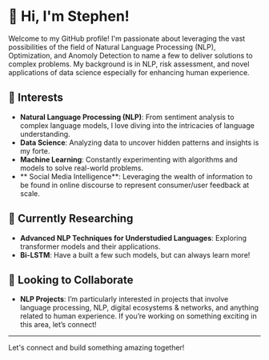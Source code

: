 # 👋 Hi, I'm Stephen!

Welcome to my GitHub profile! I'm passionate about leveraging the vast possibilities of the field of Natural Language Processing (NLP), Optimization, and Anomoly Detection to name a few to deliver solutions to complex problems. My background is in NLP, risk assessment, and novel applications of data science especially for enhancing human experience.

## 👀 Interests
- **Natural Language Processing (NLP)**: From sentiment analysis to complex language models, I love diving into the intricacies of language understanding.
- **Data Science**: Analyzing data to uncover hidden patterns and insights is my forte.
- **Machine Learning**: Constantly experimenting with algorithms and models to solve real-world problems.
- ** Social Media Intelligence**: Leveraging the wealth of information to be found in online discourse to represent consumer/user feedback at scale.

## 🌱 Currently Researching
- **Advanced NLP Techniques for Understudied Languages**: Exploring transformer models and their applications.
- **Bi-LSTM**: Have a built a few such models, but can always learn more! 

## 💞️ Looking to Collaborate
- **NLP Projects**: I’m particularly interested in projects that involve language processing, NLP, digital ecosystems & networks, and anything related to human experience. If you’re working on something exciting in this area, let’s connect!


---

Let's connect and build something amazing together!

<!---
Stephenw17/Stephenw17 is a ✨ special ✨ repository because its `README.md` (this file) appears on your GitHub profile.
You can click the Preview link to take a look at your changes.
--->
